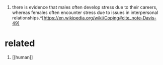 1. there is evidence that males often develop stress due to their careers, whereas females often encounter stress due to issues in interpersonal relationships.^[https://en.wikipedia.org/wiki/Coping#cite_note-Davis-49]

# related
1. [[human]]